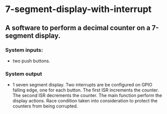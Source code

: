 # 7-segment-display-with-interrupt
## A software to perform a decimal counter on a 7-segment display.
### System inputs:
* two push buttons.
### System output
* 1 seven segment display.
Two interrupts are be configured on GPIO falling edge, one for each button. The first ISR increments the counter. The second
ISR decrements the counter. The main function perform the display actions. Race condition taken into consideration to protect the counters from being corrupted.
